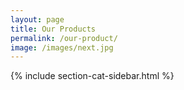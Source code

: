 ```yaml
---
layout: page
title: Our Products
permalink: /our-product/
image: /images/next.jpg
---
```


{% include section-cat-sidebar.html %}